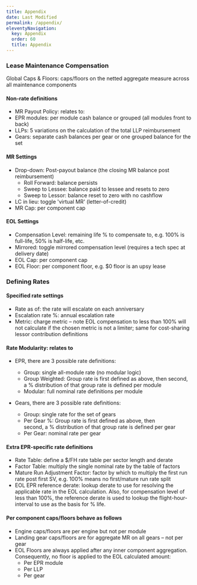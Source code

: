```yaml
---
title: Appendix
date: Last Modified 
permalink: /appendix/
eleventyNavigation:
  key: Appendix 
  order: 60
  title: Appendix
---
```


### Lease Maintenance Compensation

Global Caps & Floors: caps/floors on the netted aggregate measure across all maintenance components

#### Non-rate definitions

* MR Payout Policy: relates to:
* EPR modules: per module cash balance or grouped (all modules front to back)
* LLPs: 5 variations on the calculation of the total LLP reimbursement
* Gears: separate cash balances per gear or one grouped balance for the set

#### MR Settings

* Drop-down: Post-payout balance (the closing MR balance post reimbursement)
  * Roll Forward: balance persists
  * Sweep to Lessee: balance paid to lessee and resets to zero
  * Sweep to Lessor: balance reset to zero with no cashflow
* LC in lieu: toggle 'virtual MR' (letter-of-credit)
* MR Cap: per component cap

#### EOL Settings

* Compensation Level: remaining life % to compensate to, e.g. 100% is full-life, 50% is half-life, etc.
* Mirrored: toggle mirrored compensation level (requires a tech spec at delivery date)
* EOL Cap: per component cap
* EOL Floor: per component floor, e.g. $0 floor is an upsy lease

### Defining Rates

#### Specified rate settings

* Rate as of: the rate will escalate on each anniversary
* Escalation rate %: annual escalation rate
* Metric: charge metric – note EOL compensation to less than 100% will not calculate if the chosen metric is not a limiter; same for cost-sharing lessor contribution definitions

#### Rate Modularity: relates to

* EPR, there are 3 possible rate definitions:
  * Group: single all-module rate (no modular logic)
  * Group Weighted: Group rate is first defined as above, then second, a % distribution of that group rate is defined per module
  * Modular: full nominal rate definitions per module

* Gears, there are 3 possible rate definitions:
  * Group: single rate for the set of gears
  * Per Gear %: Group rate is first defined as above, then second, a % distribution of that group rate is defined per gear
  * Per Gear: nominal rate per gear

#### Extra EPR-specific rate definitions

* Rate Table: define a $/FH rate table per sector length and derate
* Factor Table: multiply the single nominal rate by the table of factors
* Mature Run Adjustment Factor: factor by which to multiply the first run rate post first SV, e.g. 100% means no first/mature run rate split
* EOL EPR reference derate: lookup derate to use for resolving the applicable rate in the EOL calculation. Also, for compensation level of less than 100%, the reference derate is used to lookup the flight-hour-interval to use as the basis for % life.

#### Per component caps/floors behave as follows

* Engine caps/floors are per engine but not per module
* Landing gear caps/floors are for aggregate MR on all gears – not per gear
* EOL Floors are always applied after any inner component aggregation. Consequently, no floor is applied to the EOL calculated amount:
  * Per EPR module
  * Per LLP
  * Per gear
